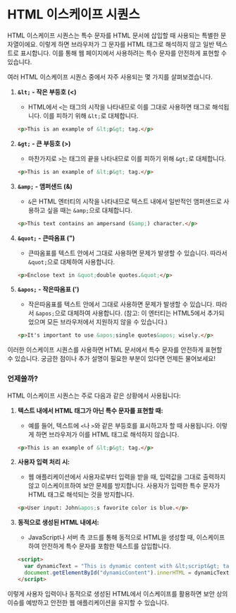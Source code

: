 # HTML 이스케이프 시퀀스

HTML 이스케이프 시퀀스는 특수 문자를 HTML 문서에 삽입할 때 사용되는 특별한 문자열이에요. 이렇게 하면 브라우저가 그 문자를 HTML 태그로 해석하지 않고 일반 텍스트로 표시합니다. 이를 통해 웹 페이지에서 사용하려는 특수 문자를 안전하게 표현할 수 있습니다.

여러 HTML 이스케이프 시퀀스 중에서 자주 사용되는 몇 가지를 살펴보겠습니다.

1. **`&lt;` - 작은 부등호 (<)**
    - HTML에서 `<`는 태그의 시작을 나타내므로 이를 그대로 사용하면 태그로 해석됩니다. 이를 피하기 위해 `&lt;`로 대체합니다.
    
    ```html
    <p>This is an example of &lt;p&gt; tag.</p>
    
    ```
    
2. **`&gt;` - 큰 부등호 (>)**
    - 마찬가지로 `>`는 태그의 끝을 나타내므로 이를 피하기 위해 `&gt;`로 대체합니다.
    
    ```html
    <p>This is an example of &lt;p&gt; tag.</p>
    
    ```
    
3. **`&amp;` - 앰퍼샌드 (&)**
    - `&`은 HTML 엔터티의 시작을 나타내므로 텍스트 내에서 일반적인 앰퍼샌드로 사용하고 싶을 때는 `&amp;`으로 대체합니다.
    
    ```html
    <p>This text contains an ampersand (&amp;) character.</p>
    
    ```
    
4. **`&quot;` - 큰따옴표 (")**
    - 큰따옴표를 텍스트 안에서 그대로 사용하면 문제가 발생할 수 있습니다. 따라서 `&quot;`으로 대체하여 사용합니다.
    
    ```html
    <p>Enclose text in &quot;double quotes.&quot;</p>
    
    ```
    
5. **`&apos;` - 작은따옴표 (')**
    - 작은따옴표를 텍스트 안에서 그대로 사용하면 문제가 발생할 수 있습니다. 따라서 `&apos;`으로 대체하여 사용합니다. (참고: 이 엔터티는 HTML5에서 추가되었으며 모든 브라우저에서 지원하지 않을 수 있습니다.)
    
    ```html
    <p>It's important to use &apos;single quotes&apos; wisely.</p>
    
    ```
    

이러한 이스케이프 시퀀스를 사용하면 HTML 문서에서 특수 문자를 안전하게 표현할 수 있습니다. 궁금한 점이나 추가 설명이 필요한 부분이 있다면 언제든 물어보세요!

### 언제쓸까?

HTML 이스케이프 시퀀스는 주로 다음과 같은 상황에서 사용됩니다:

1. **텍스트 내에서 HTML 태그가 아닌 특수 문자를 표현할 때:**
    - 예를 들어, 텍스트에 `<`나 `>`와 같은 부등호를 표시하고자 할 때 사용됩니다. 이렇게 하면 브라우저가 이를 HTML 태그로 해석하지 않습니다.
    
    ```html
    <p>This is an example of &lt;p&gt; tag.</p>
    
    ```
    
2. **사용자 입력 처리 시:**
    - 웹 애플리케이션에서 사용자로부터 입력을 받을 때, 입력값을 그대로 출력하지 않고 이스케이프하여 보안 문제를 방지합니다. 사용자가 입력한 특수 문자가 HTML 태그로 해석되는 것을 방지합니다.
    
    ```html
    <p>User input: John&apos;s favorite color is blue.</p>
    
    ```
    
3. **동적으로 생성된 HTML 내에서:**
    - JavaScript나 서버 측 코드를 통해 동적으로 HTML을 생성할 때, 이스케이프하여 안전하게 특수 문자를 포함한 텍스트를 삽입합니다.
    
    ```html
    <script>
      var dynamicText = "This is dynamic content with &lt;script&gt; tag.";
      document.getElementById("dynamicContent").innerHTML = dynamicText;
    </script>
    
    ```
    

이렇게 사용자 입력이나 동적으로 생성된 HTML에서 이스케이프를 활용하면 보안 상의 이슈를 예방하고 안전한 웹 애플리케이션을 유지할 수 있습니다.